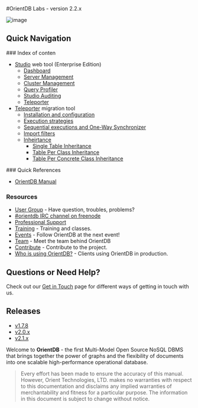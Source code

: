 #OrientDB Labs - version 2.2.x

![image](http://www.orientdb.com/images/orientdb_logo_mid.png)

## Quick Navigation

### Index of conten
- [Studio](Studio-Home-page.md) web tool (Enterprise Edition)
  - [Dashboard](Studio-Dashboard.md)  
  - [Server Management](Studio-Server-Management.md)
  - [Cluster Management](Studio-Cluster-Management.md)
  - [Query Profiler](Studio-Query-Profiler.md)
  - [Studio Auditing](Studio-Auditing.md)
  - [Teleporter](Studio-Teleporter.md)
- [Teleporter](Teleporter-Home.md) migration tool
  - [Installation and configuration](Teleporter-Installation-and-Configuration.md)
  - [Execution strategies](Teleporter-Execution-Strategies.md)
  - [Sequential executions and One-Way Synchronizer](Teleporter-Sequential-Executions-and-One-Way-Synchronizer.md)
  - [Import filters](Teleporter-Import-Filters.md)
  - [Inheirtance](Teleporter-Inheritance.md)
    - [Single Table Inheritance](Teleporter-Single-Table-Inheritance.md)
    - [Table Per Class Inheritance](Teleporter-Table-Per-Class-Inheritance.md)
    - [Table Per Concrete Class Inheritance](Teleporter-Table-Per-Concrete-Class-Inheritance.md)

### Quick References
- [OrientDB Manual](https://github.com/orientechnologies/orientdb-docs/blob/master/README.md)

### Resources
- [User Group](http://orientdb.com/active-user-community) - Have question, troubles, problems?
- [#orientdb IRC channel on freenode](http://webchat.freenode.net/?channels=orientdb)
- [Professional Support](http://orientdb.com/support)
- [Training](http://orientdb.com/training) - Training and classes.
- [Events](http://orientdb.com/event) - Follow OrientDB at the next event!
- [Team](Team.md) - Meet the team behind OrientDB
- [Contribute](Contribute-to-OrientDB.md) - Contribute to the project.
- [Who is using OrientDB?](http://orientdb.com/customers) - Clients using OrientDB in production.

## Questions or Need Help?
Check out our [Get in Touch](Get-in-Touch.md) page for different ways of getting in touch with us.


## Releases
- [v1.7.8](http://orientdb.com/docs/1.7.8/)
- [v2.0.x](http://orientdb.com/docs/2.0/)
- [v2.1.x](http://orientdb.com/docs/2.1/)


Welcome to **OrientDB** - the first Multi-Model Open Source NoSQL DBMS that brings together the power of graphs and the flexibility of documents into one scalable high-performance operational database.

>Every effort has been made to ensure the accuracy of this manual. However, Orient Technologies, LTD. makes no warranties with respect to this documentation and disclaims any implied warranties of merchantability and fitness for a particular purpose. The information in this document is subject to change without notice.
